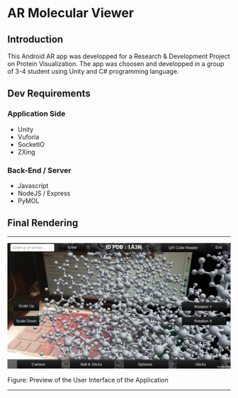 # AR Molecular Viewer

## Introduction 
This Android AR app was developped for a Research &amp; Development Project on Protein Visualization. The app was choosen and developped in a group of 3-4 student using Unity and C# programming language.

## Dev Requirements
### Application Side
- Unity
- Vuforia
- SocketIO
- ZXing

### Back-End / Server
- Javascript
- NodeJS / Express
- PyMOL

## Final Rendering
_____________________________
![alt text](https://github.com/ElieSol/AR_Molecular_Viewer/blob/master/demo1.png)

Figure: Preview of the User Interface of the Application
_____________________________
